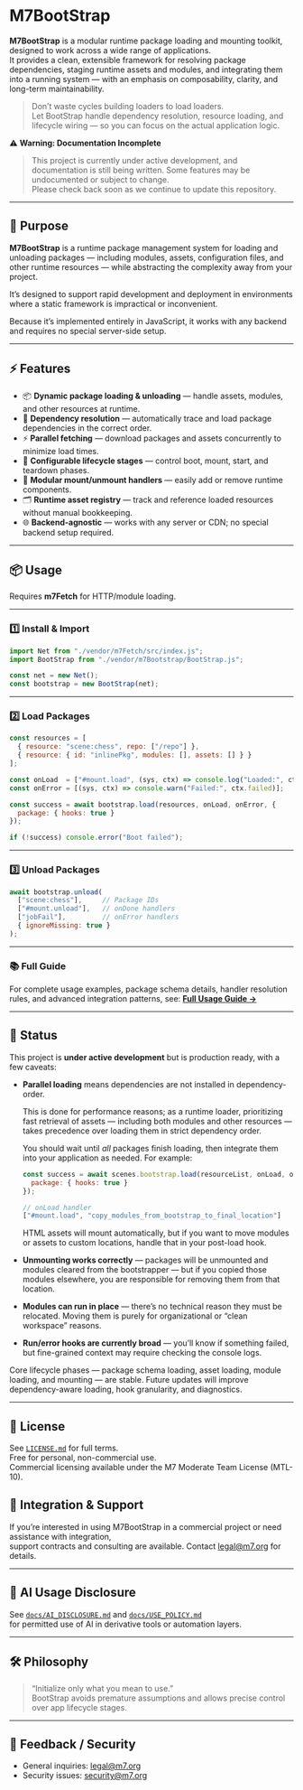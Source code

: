 # M7BootStrap

**M7BootStrap** is a modular runtime package loading and mounting toolkit, designed to work across a wide range of applications.  
It provides a clean, extensible framework for resolving package dependencies, staging runtime assets and modules, and integrating them into a running system — with an emphasis on composability, clarity, and long-term maintainability.

> Don’t waste cycles building loaders to load loaders.  
> Let BootStrap handle dependency resolution, resource loading, and lifecycle wiring — so you can focus on the actual application logic.

⚠️ **Warning: Documentation Incomplete**
> 
> This project is currently under active development, and documentation is still being written.
> Some features may be undocumented or subject to change.  
> Please check back soon as we continue to update this repository.

---

## 🔧 Purpose

**M7BootStrap** is a runtime package management system for loading and unloading packages — including modules, assets, configuration files, and other runtime resources — while abstracting the complexity away from your project.  

It’s designed to support rapid development and deployment in environments where a static framework is impractical or inconvenient.  

Because it’s implemented entirely in JavaScript, it works with any backend and requires no special server-side setup.

---

## ⚡️ Features

- 📦 **Dynamic package loading & unloading** — handle assets, modules, and other resources at runtime.
- 🔗 **Dependency resolution** — automatically trace and load package dependencies in the correct order.
- ⚡ **Parallel fetching** — download packages and assets concurrently to minimize load times.
- 🔄 **Configurable lifecycle stages** — control boot, mount, start, and teardown phases.
- 🧩 **Modular mount/unmount handlers** — easily add or remove runtime components.
- 🗂️ **Runtime asset registry** — track and reference loaded resources without manual bookkeeping.
- 🌐 **Backend-agnostic** — works with any server or CDN; no special backend setup required.
---


## 📦 Usage

Requires **m7Fetch** for HTTP/module loading.

---

### 1️⃣ Install & Import

```js
import Net from "./vendor/m7Fetch/src/index.js";
import BootStrap from "./vendor/m7Bootstrap/BootStrap.js";

const net = new Net();
const bootstrap = new BootStrap(net);
```

---

### 2️⃣ Load Packages

```js
const resources = [
  { resource: "scene:chess", repo: ["/repo"] },
  { resource: { id: "inlinePkg", modules: [], assets: [] } }
];

const onLoad  = ["#mount.load", (sys, ctx) => console.log("Loaded:", ctx.results)];
const onError = [(sys, ctx) => console.warn("Failed:", ctx.failed)];

const success = await bootstrap.load(resources, onLoad, onError, {
  package: { hooks: true }
});

if (!success) console.error("Boot failed");
```

---

### 3️⃣ Unload Packages

```js
await bootstrap.unload(
  ["scene:chess"],     // Package IDs
  ["#mount.unload"],   // onDone handlers
  ["jobFail"],         // onError handlers
  { ignoreMissing: true }
);
```

---

### 📚 Full Guide

For complete usage examples, package schema details, handler resolution rules, and advanced integration patterns, see:
**[Full Usage Guide →](docs/USAGE.md)**

---

## 🚧 Status

This project is **under active development** but is production ready, with a few caveats:

* **Parallel loading** means dependencies are not installed in dependency-order.

  This is done for performance reasons; as a runtime loader, prioritizing fast retrieval of assets — including both modules and other resources — takes precedence over loading them in strict dependency order.

  You should wait until *all* packages finish loading, then integrate them into your application as needed.
  For example:

  ```js
  const success = await scenes.bootstrap.load(resourceList, onLoad, onError, {
    package: { hooks: true }
  });

  // onLoad handler
  ["#mount.load", "copy_modules_from_bootstrap_to_final_location"]
  ```

  HTML assets will mount automatically, but if you want to move modules or assets to custom locations, handle that in your post-load hook.

* **Unmounting works correctly** — packages will be unmounted and modules cleared from the bootstrapper — but if you copied those modules elsewhere, you are responsible for removing them from that location.

* **Modules can run in place** — there’s no technical reason they must be relocated. Moving them is purely for organizational or “clean workspace” reasons.

* **Run/error hooks are currently broad** — you’ll know if something failed, but fine-grained context may require checking the console logs.

Core lifecycle phases — package schema loading, asset loading, module loading, and mounting — are stable.
Future updates will improve dependency-aware loading, hook granularity, and diagnostics.

---

## 📜 License

See [`LICENSE.md`](LICENSE.md) for full terms.  
Free for personal, non-commercial use.  
Commercial licensing available under the M7 Moderate Team License (MTL-10).

## 💼 **Integration & Support**

If you’re interested in using M7BootStrap in a commercial project or need assistance with integration,  
support contracts and consulting are available. Contact [legal@m7.org](mailto:legal@m7.org) for details.

---

## 🤖 AI Usage Disclosure

See [`docs/AI_DISCLOSURE.md`](docs/AI_DISCLOSURE.md) and [`docs/USE_POLICY.md`](docs/USE_POLICY.md)  
for permitted use of AI in derivative tools or automation layers.

---

## 🛠️ Philosophy

> “Initialize only what you mean to use.”  
> BootStrap avoids premature assumptions and allows precise control over app lifecycle stages.

---

## 💬 Feedback / Security

- General inquiries: [legal@m7.org](mailto:legal@m7.org)  
- Security issues: [security@m7.org](mailto:security@m7.org)
